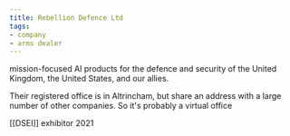 ```yaml
---
title: Rebellion Defence Ltd
tags:
- company
- arms dealer
---
```

mission-focused AI products for the defence and security of the United Kingdom, the United States, and our allies.

Their registered office is in Altrincham, but share an address with a large number of other companies. So it's probably a virtual office

[[DSEI]] exhibitor 2021